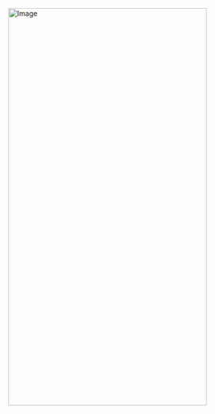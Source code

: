 <img src="https://github.com/anupomm/live-test-module-09/assets/95094496/617bd62a-bf2b-482c-b2b8-dc6e949a81b5" alt="Image" width="400" height="800">
